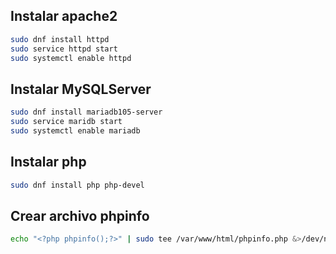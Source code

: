 ## Instalar apache2
```bash
sudo dnf install httpd
sudo service httpd start
sudo systemctl enable httpd
```

## Instalar MySQLServer
```bash
sudo dnf install mariadb105-server
sudo service maridb start
sudo systemctl enable mariadb
```

## Instalar php
```bash
sudo dnf install php php-devel
```

## Crear archivo phpinfo
```bash
echo "<?php phpinfo();?>" | sudo tee /var/www/html/phpinfo.php &>/dev/null
```
